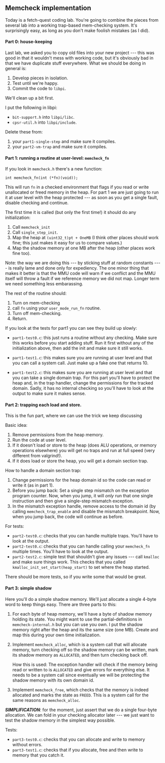 ## Memcheck implementation

Today is a fetch-quest coding lab.  You're going to combine the pieces
from several lab into a working trap-based mem-checking system.   It's surprisingly
easy, as long as you don't make foolish mistakes (as I did).


#### Part 0: house-keeping

Last lab, we asked you to copy old files into your new project --- this was good in that
it wouldn't mess with working code, but it's obviously bad in that we have duplicate 
stuff everywhere.  What we should be doing in general is:
  1. Develop pieces in isolation.
  2. Test until we're happy.
  3. Commit the code to `libpi`.

We'll clean up a bit first.

I put the following in libpi:
 - `bit-support.h` into `libpi/libc`.
 - `cpsr-util.h` into `libpi/include`.

Delete these from:
  1. your `part1-single-step` and make sure it compiles.  
  2. your `part2-vm-trap` and make sure it compiles.

#### Part 1: running a routine at user-level: `memcheck_fn`

If you look in `memcheck.h` there's a new function:

    int memcheck_fn(int (*fn)(void));

This will run `fn` in a checked environment that flags if you read or
write unallocated or freed memory in the heap.  For part 1 we are just
going to run it at user level with the heap protected --- as soon as you
get a single fault, disable checking and continue.

The first time it is called (but only the first time!) it should do
any initialization:

   1. Call `memcheck_init` 
   2. Call `single_step_init`.  
   3. Map the heap at  `(uint32_t)pt + OneMB`
       (I think other places should work fine; this just makes it easy for
       us to compare values.)
   4. Map the shadow memory at one MB after the heap (other places work fine too).

Note: the way we are doing this --- by sticking stuff at random constants
---- is really lame and done only for expediency.  The one minor thing
that makes it better is that the MMU code will warn if we conflict and
the MMU itself will throw a fault if we reference memory we did not map.
Longer term we need something less embarassing.

The rest of the routine should:
   1. Turn on mem-checking
   2. call `fn` using your `user_mode_run_fn` routine.
   3. Turn off mem-checking.
   4. Return.


If you look at the tests for part1 you can see they build up slowly: 
   - `part1-test0.c`: this just runs a routine without any checking.
      Make sure this works before you start adding stuff.  Run it first without
      any of the initialization above, then add the init and make sure it still
      works.

   - `part1-test1.c`: this makes sure you are running at user level and
      that you can call a system call.  Just make up a fake one that
      returns 10.

   - `part1-test2.c`: this makes sure you are running at user level and
      that you can take a single domain trap.    For this part you'll have
      to protect the heap and, in the trap handler, change the permissions
      for the tracked domain.  Sadly, it has no internal checking so
      you'll have to look at the output to make sure it makes sense.

#### Part 2: trapping each load and store.

This is the fun part, where we can use the trick we keep discussing

Basic idea:
  1. Remove permissions from the heap memory.
  2. Run the code at user level.
  3. If it doesn't load or store to the heap (does ALU operations, or memory operations
     elsewhere) you will get no traps and run at full speed (very different from 
     valgrind!).
  4. If it does load or store the heap, you will get a domain section trap.

How to handle a domain section trap:
  1. Change permissions for the heap domain id so the code can read or write it (as 
     in part 1).  
  2. Before you jump back: Set a single step mismatch on the exception program counter.
     Now, when you jump, it will *only* run that one single instruction and then 
     give a single-step mismatch exception.
  3. In the mismatch exception handle, remove access to the domain id (by calling
     `memcheck_trap_enable` and disable the mismatch breakpoint.  Now, when you 
     jump back, the code will continue as before.

For tests:
  - `part2-test0.c`: checks that you can handle multiple traps.  You'll have to 
      look at the output.
  - `part2-test0.c`: checks that you can handle calling your `memcheck_fn` multiple
      times.  You'll have to look at the output.
  - `part2-test2.c`: simple test that shouldn't give any issues --- call `kmalloc`
    and make sure things work.  This checks that you called 
    `kmalloc_init_set_start(heap_start)` to set where the heap started.

There should be more tests, so if you write some that would be great.

#### Part 3: simple shadow

Here you'll do a simple shadow memory.  We'll just allocate a single 4-byte word
to keep things easy.  There are three parts to this:
  1. For each byte of heap memory, we'll have a byte of shadow memory holding
     its state.  You might want to use the partial-definitions in `memcheck-internal.h`
     but you can use you own.  I put the shadow memory right after the heap and its
     the same size (one MB).  Create and map this during your own time initialization.
  2. Implement `memcheck_alloc`, which is a system call that will
     allocate memory, turn checking off so the shadow memory can be
     written, mark its shadow memory as `ALLOCATED`, and then turn
     checking back off.

     How this is used: The exception handler will check if the memory
     being read or written to is `ALLOCATED` and give errors for
     everything else.  It needs to be a system call since eventually we
     will be protecting the shadow memory with its own domain id. 

  3. Implement `memcheck_free`, which checks that the memory is indeed
     allocated and marks the state as `FREED`.  This is a system call
     for the same reasons as `memcheck_alloc`.

***SIMPLIFICATION***: for the moment, just assert that we do a single
four-byte allocation.   We can fold in your checking allocator later ---
we just want to test the shadow memory in the simplest way possible.

Tests:
  - `part3-test0.c`: checks that you can allocate and write to memory without errors.
  - `part3-test1.c`: checks that if you allocate, free and then write to memory
     that you catch it.
